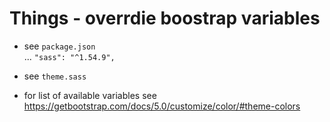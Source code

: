 # Things - overrdie boostrap variables

* see `package.json` <br />
... `"sass": "^1.54.9",`


* see `theme.sass` <br />


* for list of available variables see 
https://getbootstrap.com/docs/5.0/customize/color/#theme-colors
